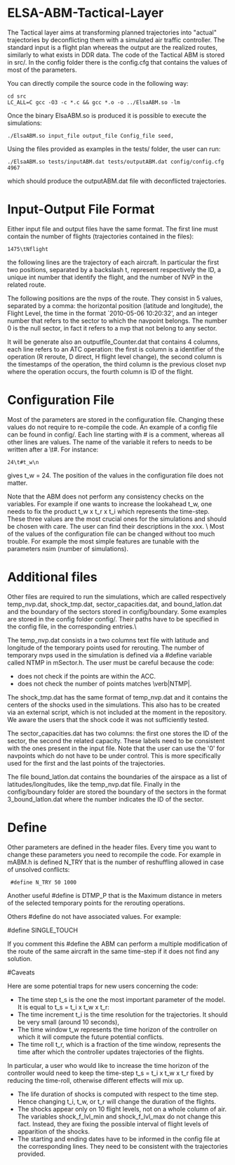 # ELSA-ABM-Tactical-Layer

The Tactical layer aims at transforming planned trajectories into "actual" trajectories by deconflicting them with a simulated air traffic controller. The standard input is a flight plan whereas the output are the realized routes, similarly to what exists in DDR data. The code of the Tactical ABM is stored in src/. In the config folder there is the config.cfg that contains the values of most of the parameters.

You can directly compile the source code in the following way:

```
cd src
LC_ALL=C gcc -O3 -c *.c && gcc *.o -o ../ElsaABM.so -lm
```

Once the binary ElsaABM.so is produced it is possible to execute the simulations:

```
./ElsaABM.so input_file output_file Config_file seed,
```

Using the files provided as examples in the tests/ folder, the user can run:

```
./ElsaABM.so tests/inputABM.dat tests/outputABM.dat config/config.cfg 4967
```

which should produce the outputABM.dat file with deconflicted trajectories. 

# Input-Output File Format

Either input file and output files have the same format. The first line must contain the number of flights (trajectories contained in the files):
```
1475\tNflight
```

the following lines are the trajectory of each aircraft. In particular the first two positions, separated by a backslash t,  represent respectively the ID, a unique int number that identify the flight, and the number of NVP in the related route. 

The following positions are the nvps of the route. They consist in 5 values, separated by a comma: the horizontal position (latitude and longitude), the Flight Level, the time in the format `2010-05-06 10:20:32', and an integer number that refers to the sector to which the navpoint belongs. The number 0 is the null sector, in fact it refers to a nvp that not belong to any sector.

It will be generate also an outputfile_Counter.dat that contains 4 columns, each line refers to an ATC operation: the first is column is a identifier of the operation (R reroute, D direct, H flight level change), the second column is the timestamps of the operation, the third column is the previous closet nvp where the operation occurs, the fourth column is ID of the flight.

# Configuration File
Most of the parameters are stored in the configuration file. Changing these values do not require to re-compile the code. 
An example of a config file can be found in config/. Each line starting with # is a comment, whereas all other lines are values. The name of the variable it refers to needs to be written after a \t#. For instance:

```
24\t#t_w\n
```

gives t_w = 24. The position of the values in the configuration file does not matter.

Note that the ABM does not perform any consistency checks on the variables. For example if one wants to increase the lookahead t\_w, one needs to fix the product t_w x t_r x t_i which represents the time-step. These three values are the most crucial ones for the simulations and should be chosen with care. The user can find their descriptions in the xxx.
\\
Most of the values of the configuration file can be changed without too much trouble. For example the most simple features are tunable with the parameters nsim (number of simulations).


# Additional files

Other files are required to run the simulations, which are called respectively temp_nvp.dat, shock_tmp.dat,  sector_capacities.dat, and bound_latlon.dat and the boundary of the sectors stored in config/boundary. Some examples are stored in the config folder config/. Their paths have to be specified in the config file, in the corresponding entries.\\

The temp_nvp.dat consists in a two columns text file with latitude and longitude of the temporary points used for rerouting. The number of temporary nvps used in the simulation is defined via a #define variable called NTMP in mSector.h. The user must be careful because the code:
* does not check if the points are within the ACC. 
* does not check the number of points matches \verb|NTMP|.

The shock_tmp.dat has the same format of temp_nvp.dat and it contains the centers of the shocks used in the simulations. This also has to be created via an external script, which is not included at the moment in the repository. We aware the users that the shock code it was not sufficiently tested.

The sector_capacities.dat has two columns: the first one stores the ID of the sector, the second the related capacity. These labels need to be consistent with the ones present in the input file. Note that the user can use the '0' for navpoints which do not have to be under control. This is more specifically used for the first and the last points of the trajectories.

The file bound_latlon.dat contains the boundaries of the airspace as a list of latitudes/longitudes, like the temp_nvp.dat file. Finally in the config/boundary folder are stored the boundary of the sectors in the format 3_bound_latlon.dat where the number indicates the ID of the sector.

# Define 

Other parameters are defined in the header files. Every time you want to change these parameters you need to recompile the code. For example in mABM.h is defined N_TRY that is the number of reshuffling allowed in case of unsolved conflicts:

```
 #define N_TRY 50 1000
```

Another useful #define is DTMP_P that is the Maximum distance in meters of the selected temporary points for the rerouting operations.

Others #define do not have associated values. For example:

#define SINGLE_TOUCH


If you comment this #define the ABM can perform a multiple modification of the route of the same aircraft in the same time-step if it does not find any solution.


#Caveats

Here are some potential traps for new users concerning the code:

* The time step t_s is the one the most important parameter of the model. It is equal to t_s = t_i x t_w x t_r:
* The time increment t_i is the time resolution for the trajectories. It should be very small (around 10 seconds),
* The time window t_w represents the time horizon of the controller on which it will compute the future potential conflicts.
* The time roll t_r, which is a fraction of the time window, represents the time after which the controller updates trajectories of the flights.

In particular, a user who would like to increase the time horizon of the controller would need to keep the time-step t_s = t_i x t_w x t_r fixed by reducing the time-roll, otherwise different effects will mix up.
* The life duration of shocks is computed with respect to the time step. Hence changing t_i, t_w, or t_r will change the duration of the flights.
* The shocks appear only on 10 flight levels, not on a whole column of air. The variables shock_f_lvl_min and shock_f_lvl_max do not change this fact. Instead, they are fixing the possible interval of flight levels of apparition of the shocks.
* The starting and ending dates have to be informed in the config file at the corresponding lines. They need to be consistent with the trajectories provided. 

